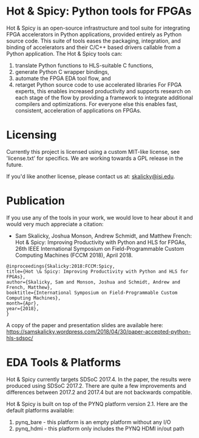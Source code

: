 # Hot & Spicy: Python tools for FPGAs

Hot & Spicy is an open-source infrastructure and tool suite for integrating FPGA accelerators in Python applications, provided entirely as Python source code. This suite of tools eases the packaging, integration, and binding of accelerators and their C/C++ based drivers callable from a Python application. The Hot & Spicy tools can: 
1. translate Python functions to HLS-suitable C functions, 
2. generate Python C wrapper bindings, 
3. automate the FPGA EDA tool flow, and 
4. retarget Python source code to use accelerated libraries
For FPGA experts, this enables increased productivity and supports research on each stage of the flow by providing a framework to integrate additional compilers and optimizations. For everyone else this enables fast, consistent, acceleration of applications on FPGAs. 

# Licensing
Currently this project is licensed using a custom MIT-like license, see 'license.txt' for specifics. We are working towards a GPL release in the future. 

If you'd like another license, please contact us at: skalicky@isi.edu. 

# Publication

If you use any of the tools in your work, we would love to hear about it and would very much appreciate a citation:

- Sam Skalicky, Joshua Monson, Andrew Schmidt, and Matthew French: Hot & Spicy: Improving Productivity with Python and HLS for FPGAs, 26th IEEE International Symposium on Field-Programmable Custom Computing Machines (FCCM 2018), April 2018.

```
@inproceedings{Skalicky:2018:FCCM:Spicy,
title={Hot \& Spicy: Improving Productivity with Python and HLS for FPGAs},
author={Skalicky, Sam and Monson, Joshua and Schmidt, Andrew and French, Matthew},
booktitle={International Symposium on Field-Programmable Custom Computing Machines},
month={Apr},
year={2018},
}
```

A copy of the paper and presentation slides are available here: https://samskalicky.wordpress.com/2018/04/30/paper-accepted-python-hls-sdsoc/

# EDA Tools & Platforms

Hot & Spicy currently targets SDSoC 2017.4. In the paper, the results were produced using SDSoC 2017.2. There are quite a few improvements and differences between 2017.2 and 2017.4 but are not backwards compatible.

Hot & Spicy is built on top of the PYNQ platform version 2.1. Here are the default platforms available:

1. pynq_bare - this platform is an empty platform without any I/O
2. pynq_hdmi - this platform only includes the PYNQ HDMI in/out path
